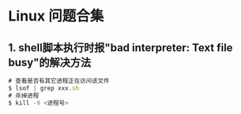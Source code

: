 # Linux 问题合集

## 1. shell脚本执行时报"bad interpreter: Text file busy"的解决方法
```js
# 查看是否有其它进程正在访问该文件
$ lsof | grep xxx.sh
# 杀掉进程
$ kill -9 <进程号> 
```
